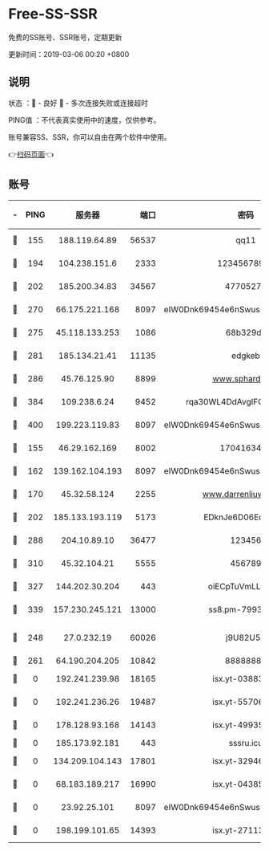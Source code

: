 # Free-SS-SSR

免费的SS账号、SSR账号，定期更新

更新时间：2019-03-06 00:20 +0800

## 说明

状态     ：🙂 - 良好 🙁 - 多次连接失败或连接超时

PING值   ：不代表真实使用中的速度，仅供参考。

账号兼容SS、SSR，你可以自由在两个软件中使用。

👉[扫码页面](https://liesauer.github.io/free-ss-ssr.github.io/)👈

## 账号

|-|PING|服务器|端口|密码|加密方式|区域|
|:----:|:----:|:-----:|-----:|:----:|:----:|:----:|
|🙂|155|188.119.64.89|56537|qq11|aes-256-cfb|RU|
|🙂|194|104.238.151.6|2333|12345678900|aes-256-cfb|JP|
|🙂|202|185.200.34.83|34567|47705279|aes-256-cfb|US|
|🙂|270|66.175.221.168|8097|eIW0Dnk69454e6nSwuspv9DmS201tQ0D|aes-256-cfb|US|
|🙂|275|45.118.133.253|1086|68b329da|aes-256-cfb|SG|
|🙂|281|185.134.21.41|11135|edgkeb|aes-256-cfb|GB|
|🙂|286|45.76.125.90|8899|www.sphard.com|aes-256-cfb|JP|
|🙂|384|109.238.6.24|9452|rqa30WL4DdAvgIFG6Fs3znzTa|aes-256-cfb|FR|
|🙂|400|199.223.119.83|8097|eIW0Dnk69454e6nSwuspv9DmS201tQ0D|aes-256-cfb|US|
|🙂|155|46.29.162.169|8002|1704163453|aes-256-cfb|RU|
|🙂|162|139.162.104.193|8097|eIW0Dnk69454e6nSwuspv9DmS201tQ0D|aes-256-cfb|JP|
|🙂|170|45.32.58.124|2255|www.darrenliuwei.com|aes-256-cfb|JP|
|🙂|202|185.133.193.119|5173|EDknJe6D06EoWDaw|aes-256-cfb|US|
|🙂|288|204.10.89.10|36477|123456|aes-256-cfb|US|
|🙂|310|45.32.104.21|5555|456789|aes-256-cfb|SG|
|🙂|327|144.202.30.204|443|oiECpTuVmLLxk4Ts|aes-256-cfb|US|
|🙂|339|157.230.245.121|13000|ss8.pm-79933809|aes-256-cfb|SG|
|🙁|248|27.0.232.19|60026|j9U82U53|xchacha20-ietf-poly1305|HK|
|🙁|261|64.190.204.205|10842|88888888|rc4-md5|US|
|🙁|0|192.241.239.98|18165|isx.yt-03883101|aes-256-cfb|US|
|🙁|0|192.241.236.26|19487|isx.yt-55706100|aes-256-cfb|US|
|🙁|0|178.128.93.168|14143|isx.yt-49935432|aes-256-cfb|SG|
|🙁|0|185.173.92.181|443|sssru.icu|rc4-md5|RU|
|🙁|0|134.209.104.143|17801|isx.yt-32946841|aes-256-cfb|SG|
|🙁|0|68.183.189.217|16990|isx.yt-04385835|aes-256-cfb|SG|
|🙁|0|23.92.25.101|8097|eIW0Dnk69454e6nSwuspv9DmS201tQ0D|aes-256-cfb|US|
|🙁|0|198.199.101.65|14393|isx.yt-27113496|aes-256-cfb|US|
